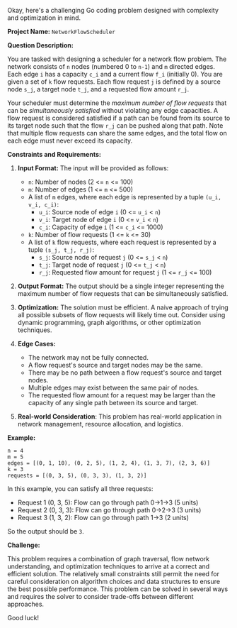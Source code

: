 Okay, here's a challenging Go coding problem designed with complexity and optimization in mind.

**Project Name:** `NetworkFlowScheduler`

**Question Description:**

You are tasked with designing a scheduler for a network flow problem.  The network consists of `n` nodes (numbered 0 to `n-1`) and `m` directed edges. Each edge `i` has a capacity `c_i` and a current flow `f_i` (initially 0). You are given a set of `k` flow requests. Each flow request `j` is defined by a source node `s_j`, a target node `t_j`, and a requested flow amount `r_j`.

Your scheduler must determine the *maximum number of flow requests* that can be *simultaneously satisfied* without violating any edge capacities. A flow request is considered satisfied if a path can be found from its source to its target node such that the flow `r_j` can be pushed along that path.  Note that multiple flow requests can share the same edges, and the total flow on each edge must never exceed its capacity.

**Constraints and Requirements:**

1.  **Input Format:** The input will be provided as follows:

    *   `n`: Number of nodes (2 <= `n` <= 100)
    *   `m`: Number of edges (1 <= `m` <= 500)
    *   A list of `m` edges, where each edge is represented by a tuple `(u_i, v_i, c_i)`:
        *   `u_i`: Source node of edge `i` (0 <= `u_i` < `n`)
        *   `v_i`: Target node of edge `i` (0 <= `v_i` < `n`)
        *   `c_i`: Capacity of edge `i` (1 <= `c_i` <= 1000)
    *   `k`: Number of flow requests (1 <= `k` <= 30)
    *   A list of `k` flow requests, where each request is represented by a tuple `(s_j, t_j, r_j)`:
        *   `s_j`: Source node of request `j` (0 <= `s_j` < `n`)
        *   `t_j`: Target node of request `j` (0 <= `t_j` < `n`)
        *   `r_j`: Requested flow amount for request `j` (1 <= `r_j` <= 100)

2.  **Output Format:** The output should be a single integer representing the maximum number of flow requests that can be simultaneously satisfied.

3.  **Optimization:**  The solution must be efficient.  A naive approach of trying all possible subsets of flow requests will likely time out. Consider using dynamic programming, graph algorithms, or other optimization techniques.

4.  **Edge Cases:**
    *   The network may not be fully connected.
    *   A flow request's source and target nodes may be the same.
    *   There may be no path between a flow request's source and target nodes.
    *   Multiple edges may exist between the same pair of nodes.
    *   The requested flow amount for a request may be larger than the capacity of any single path between its source and target.

5. **Real-world Consideration**: This problem has real-world application in network management, resource allocation, and logistics.

**Example:**

```
n = 4
m = 5
edges = [(0, 1, 10), (0, 2, 5), (1, 2, 4), (1, 3, 7), (2, 3, 6)]
k = 3
requests = [(0, 3, 5), (0, 3, 3), (1, 3, 2)]
```

In this example, you can satisfy all three requests:

* Request 1 (0, 3, 5): Flow can go through path 0->1->3 (5 units)
* Request 2 (0, 3, 3): Flow can go through path 0->2->3 (3 units)
* Request 3 (1, 3, 2): Flow can go through path 1->3 (2 units)

So the output should be `3`.

**Challenge:**

This problem requires a combination of graph traversal, flow network understanding, and optimization techniques to arrive at a correct and efficient solution.  The relatively small constraints still permit the need for careful consideration on algorithm choices and data structures to ensure the best possible performance. This problem can be solved in several ways and requires the solver to consider trade-offs between different approaches.

Good luck!
